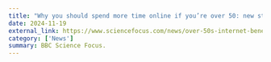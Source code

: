 ```yaml
---
title: "Why you should spend more time online if you’re over 50: new study"
date: 2024-11-19
external_link: https://www.sciencefocus.com/news/over-50s-internet-benefits
category: ['News']
summary: BBC Science Focus.
---
```


<!--more-->